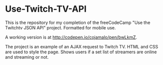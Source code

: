 # Use-Twitch-TV-API

This is the repository for my completion of the freeCodeCamp "Use the Twitchtv JSON API" project. Formatted for mobile use.

A working version is at http://codepen.io/cojamalo/pen/bwLkmZ.

The project is an example of an AJAX request to Twitch TV. HTML and CSS are used to style the page. Shows users if a set list of streamers are online and streaming or not. 
